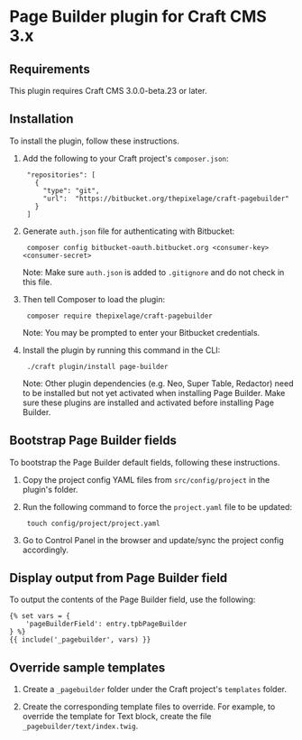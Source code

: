 # Page Builder plugin for Craft CMS 3.x

## Requirements

This plugin requires Craft CMS 3.0.0-beta.23 or later.

## Installation

To install the plugin, follow these instructions.

1. Add the following to your Craft project's `composer.json`:

        "repositories": [
          {
            "type": "git",
            "url":  "https://bitbucket.org/thepixelage/craft-pagebuilder"
          }
        ]


2. Generate `auth.json` file for authenticating with Bitbucket:

        composer config bitbucket-oauth.bitbucket.org <consumer-key> <consumer-secret>

    Note: Make sure `auth.json` is added to `.gitignore` and do not check in this file.

3. Then tell Composer to load the plugin:

        composer require thepixelage/craft-pagebuilder

    Note: You may be prompted to enter your Bitbucket credentials.

4. Install the plugin by running this command in the CLI:

        ./craft plugin/install page-builder

    Note: Other plugin dependencies (e.g. Neo, Super Table, Redactor) need to be installed but not yet activated when installing Page Builder. Make sure these plugins are installed and activated before installing Page Builder.

## Bootstrap Page Builder fields

To bootstrap the Page Builder default fields, following these instructions.

1. Copy the project config YAML files from `src/config/project` in the plugin's folder.

2. Run the following command to force the `project.yaml` file to be updated:

        touch config/project/project.yaml

3. Go to Control Panel in the browser and update/sync the project config accordingly.

## Display output from Page Builder field

To output the contents of the Page Builder field, use the following:

    {% set vars = {
        'pageBuilderField': entry.tpbPageBuilder
    } %}
    {{ include('_pagebuilder', vars) }}

## Override sample templates

1. Create a `_pagebuilder` folder under the Craft project's `templates` folder.

2. Create the corresponding template files to override. For example, to override the template for Text block, create the file `_pagebuilder/text/index.twig`.
